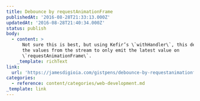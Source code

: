 ```yaml
---
title: Debounce by requestAnimationFrame
publishedAt: '2016-08-28T21:33:13.000Z'
updatedAt: '2016-08-28T21:40:34.000Z'
status: publish
body:
  - content: >
      Not sure this is best, but using Kefir’s \`withHandler\`, this debounce’s
      the values from the stream to only emit the latest value on
      \`requestAnimationFrame\`.
    _template: richText
link:
  url: 'https://jamesdigioia.com/gistpens/debounce-by-requestanimationframe/'
categories:
  - reference: content/categories/web-development.md
_template: link
---
```



